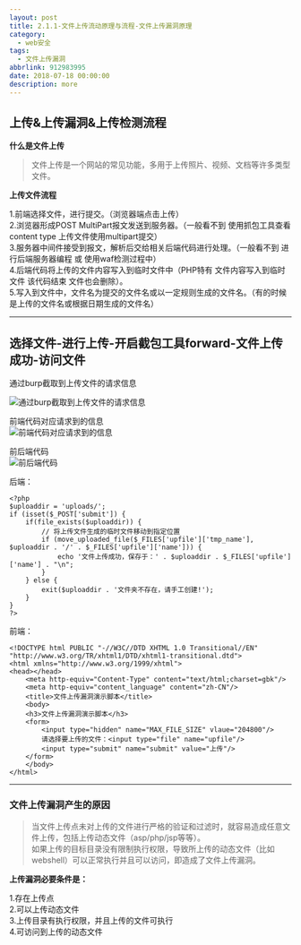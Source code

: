 ```yaml
---
layout: post
title: 2.1.1-文件上传流动原理与流程-文件上传漏洞原理
category: 
  - web安全
tags: 
  - 文件上传漏洞
abbrlink: 912983995
date: 2018-07-18 00:00:00
description: more
---
```


## 上传&上传漏洞&上传检测流程

**什么是文件上传**  

> 文件上传是一个网站的常见功能，多用于上传照片、视频、文档等许多类型文件。

**上传文件流程**  

1.前端选择文件，进行提交。（浏览器端点击上传）  
2.浏览器形成POST MultiPart报文发送到服务器。（一般看不到 使用抓包工具查看content type 上传文件使用multipart提交）  
3.服务器中间件接受到报文，解析后交给相关后端代码进行处理。（一般看不到 进行后端服务器编程 或 使用waf检测过程中）  
4.后端代码将上传的文件内容写入到临时文件中（PHP特有 文件内容写入到临时文件 该代码结束 文件也会删除）。  
5.写入到文件中，文件名为提交的文件名或以一定规则生成的文件名。（有的时候是上传的文件名或根据日期生成的文件名）  

---
选择文件-进行上传-开启截包工具forward-文件上传成功-访问文件  
---

通过burp截取到上传文件的请求信息  

![通过burp截取到上传文件的请求信息](https://coding.net/u/tea9/p/image/git/raw/master/blog_img/14/01.png)

前端代码对应请求到的信息  
![前端代码对应请求到的信息](https://coding.net/u/tea9/p/image/git/raw/master/blog_img/14/02.png)

前后端代码  
![前后端代码 ](https://coding.net/u/tea9/p/image/git/raw/master/blog_img/14/03.png)

后端：

	<?php
	$uploaddir = 'uploads/';
	if (isset($_POST['submit']) {
		if(file_exists($uploaddir)) {
			// 将上传文件生成的临时文件移动到指定位置
			if (move_uploaded_file($_FILES['upfile']['tmp_name'], $uploaddir . '/' . $_FILES['upfile']['name'])) {
				echo '文件上传成功，保存于：' . $uploaddir . $_FILES['upfile']['name'] . "\n";
			}
		} else {
			exit($uploaddir . '文件夹不存在，请手工创建!');
		}
	}
	?>


前端：

	<!DOCTYPE html PUBLIC "-//W3C//DTD XHTML 1.0 Transitional//EN" 
	"http://www.w3.org/TR/xhtml1/DTD/xhtml1-transitional.dtd">
	<html xmlns="http://www.w3.org/1999/xhtml">
	<head></head>
		<meta http-equiv="Content-Type" content="text/html;charset=gbk"/>
		<meta http-equiv="content_language" content="zh-CN"/>
		<title>文件上传漏洞演示脚本</title>
		<body>
		<h3>文件上传漏洞演示脚本</h3>
		<form>
			<input type="hidden" name="MAX_FILE_SIZE" vlaue="204800"/>
			请选择要上传的文件：<input type="file" name="upfile"/>
			<input type="submit" name="submit" value="上传"/>
		</form>
		</body>
	</html>
---

### 文件上传漏洞产生的原因

> 当文件上传点未对上传的文件进行严格的验证和过滤时，就容易造成任意文件上传，包括上传动态文件（asp/php/jsp等等）。   
> 如果上传的目标目录没有限制执行权限，导致所上传的动态文件（比如webshell）可以正常执行并且可以访问，即造成了文件上传漏洞。  

**上传漏洞必要条件是：**

1.存在上传点  
2.可以上传动态文件  
3.上传目录有执行权限，并且上传的文件可执行  
4.可访问到上传的动态文件

